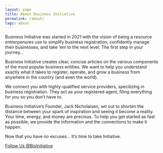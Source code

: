 ```yaml
---
layout: page
title: About Business Initiative
permalink: /about/
tags: about
---
```


Business Initiative was started in 2021 with the vision of being a resource entrerpenures use to simplify business registration, confidently manage their businesses, and take ‘em to the next level. The first step in your journey…

Business Initiative creates clear, concise articles on the various components of the most popular business entities. We want to help you understand exactly what it takes to register, operate, and grow a business from anywhere in the country (and even the world). 

We connect you with highly-qualified service providers, specilizing in business registration. They act as your registered agent, filing everything for you so you don’t have to. 

Business Initiative’s Founder, Jack Nicholaisen, set out to shorten the distance between your spark of inspiration and seeing it become a reality. Your time, energy, and money are precious. To help you get started as fast as possible, we provide the information and the connections to make it happen. 

Now that you have no excuses… It’s time to take Initiative.


<a href="https://twitter.com/BisInitiative?ref_src=twsrc%5Etfw" class="twitter-follow-button" data-size="large" data-show-count="false">Follow Us @BisInitiative</a><script async src="https://platform.twitter.com/widgets.js" charset="utf-8"></script>
